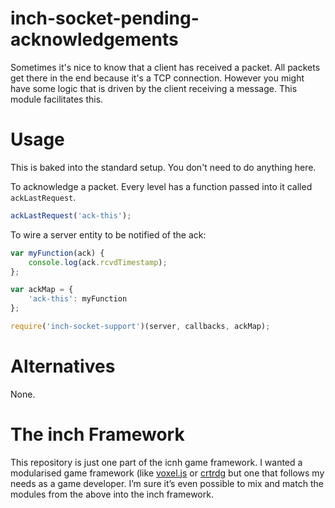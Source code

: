 # inch-socket-pending-acknowledgements
Sometimes it's nice to know that a client has received a packet. All packets get there in the end because it's a TCP connection. However you might have some logic that is driven by the client receiving a message. This module facilitates this.


# Usage
This is baked into the standard setup. You don't need to do anything here.

To acknowledge a packet. Every level has a function passed into it called `ackLastRequest`.

```javascript
ackLastRequest('ack-this');   
```

To wire a server entity to be notified of the ack:

```javascript
var myFunction(ack) {
	console.log(ack.rcvdTimestamp);
};

var ackMap = {
    'ack-this': myFunction
};

require('inch-socket-support')(server, callbacks, ackMap);
```

# Alternatives
None.

# The inch Framework
This repository is just one part of the icnh game framework. I wanted a modularised game framework (like [voxel.js](http://voxeljs.com) or [crtrdg](http://crtrdg.com/) but one that follows my needs as a game developer. I’m sure it’s even possible to mix and match the modules from the above into the inch framework.
